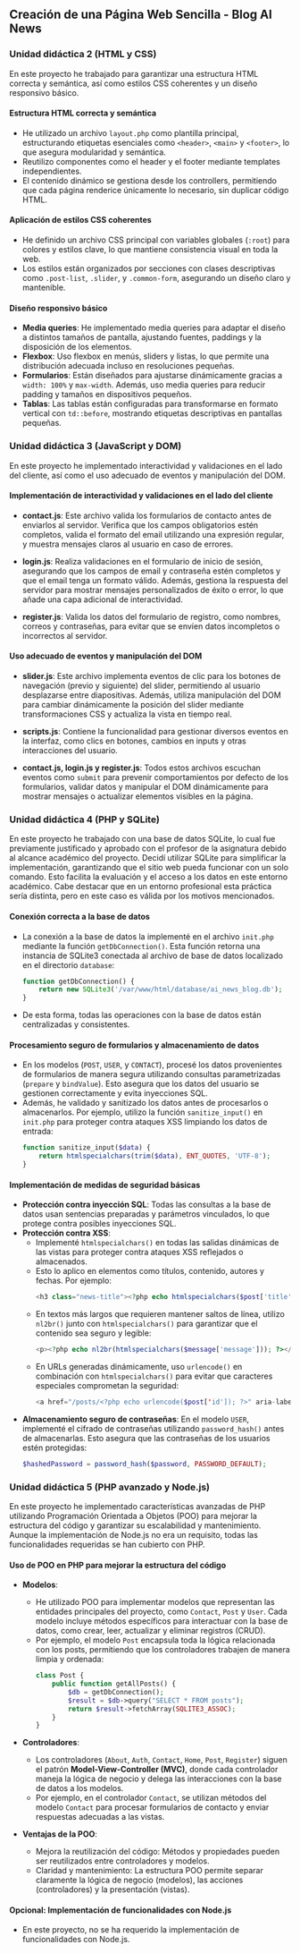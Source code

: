## Creación de una Página Web Sencilla - Blog AI News

### Unidad didáctica 2 (HTML y CSS)

En este proyecto he trabajado para garantizar una estructura HTML correcta y semántica, así como estilos CSS coherentes y un diseño responsivo básico.

#### Estructura HTML correcta y semántica

- He utilizado un archivo `layout.php` como plantilla principal, estructurando etiquetas esenciales como `<header>`, `<main>` y `<footer>`, lo que asegura modularidad y semántica.
- Reutilizo componentes como el header y el footer mediante templates independientes.
- El contenido dinámico se gestiona desde los controllers, permitiendo que cada página renderice únicamente lo necesario, sin duplicar código HTML.

#### Aplicación de estilos CSS coherentes

- He definido un archivo CSS principal con variables globales (`:root`) para colores y estilos clave, lo que mantiene consistencia visual en toda la web.
- Los estilos están organizados por secciones con clases descriptivas como `.post-list`, `.slider`, y `.common-form`, asegurando un diseño claro y mantenible.

#### Diseño responsivo básico

- **Media queries**: He implementado media queries para adaptar el diseño a distintos tamaños de pantalla, ajustando fuentes, paddings y la disposición de los elementos.
- **Flexbox**: Uso flexbox en menús, sliders y listas, lo que permite una distribución adecuada incluso en resoluciones pequeñas.
- **Formularios**: Están diseñados para ajustarse dinámicamente gracias a `width: 100%` y `max-width`. Además, uso media queries para reducir padding y tamaños en dispositivos pequeños.
- **Tablas**: Las tablas están configuradas para transformarse en formato vertical con `td::before`, mostrando etiquetas descriptivas en pantallas pequeñas.


### Unidad didáctica 3 (JavaScript y DOM)

En este proyecto he implementado interactividad y validaciones en el lado del cliente, así como el uso adecuado de eventos y manipulación del DOM.

#### Implementación de interactividad y validaciones en el lado del cliente

- **contact.js**:
  Este archivo valida los formularios de contacto antes de enviarlos al servidor. Verifica que los campos obligatorios estén completos, valida el formato del email utilizando una expresión regular, y muestra mensajes claros al usuario en caso de errores. 

- **login.js**:
  Realiza validaciones en el formulario de inicio de sesión, asegurando que los campos de email y contraseña estén completos y que el email tenga un formato válido. Además, gestiona la respuesta del servidor para mostrar mensajes personalizados de éxito o error, lo que añade una capa adicional de interactividad.

- **register.js**:
  Valida los datos del formulario de registro, como nombres, correos y contraseñas, para evitar que se envíen datos incompletos o incorrectos al servidor. 

#### Uso adecuado de eventos y manipulación del DOM

- **slider.js**:
  Este archivo implementa eventos de clic para los botones de navegación (previo y siguiente) del slider, permitiendo al usuario desplazarse entre diapositivas. Además, utiliza manipulación del DOM para cambiar dinámicamente la posición del slider mediante transformaciones CSS y actualiza la vista en tiempo real.

- **scripts.js**:
  Contiene la funcionalidad para gestionar diversos eventos en la interfaz, como clics en botones, cambios en inputs y otras interacciones del usuario. 

- **contact.js, login.js y register.js**:
  Todos estos archivos escuchan eventos como `submit` para prevenir comportamientos por defecto de los formularios, validar datos y manipular el DOM dinámicamente para mostrar mensajes o actualizar elementos visibles en la página.



### Unidad didáctica 4 (PHP y SQLite)

En este proyecto he trabajado con una base de datos SQLite, lo cual fue previamente justificado y aprobado con el profesor de la asignatura debido al alcance académico del proyecto. Decidí utilizar SQLite para simplificar la implementación, garantizando que el sitio web pueda funcionar con un solo comando. Esto facilita la evaluación y el acceso a los datos en este entorno académico. Cabe destacar que en un entorno profesional esta práctica sería distinta, pero en este caso es válida por los motivos mencionados.

#### Conexión correcta a la base de datos

- La conexión a la base de datos la implementé en el archivo `init.php` mediante la función `getDbConnection()`. Esta función retorna una instancia de SQLite3 conectada al archivo de base de datos localizado en el directorio `database`:
  ```php
  function getDbConnection() {
      return new SQLite3('/var/www/html/database/ai_news_blog.db');
  }
  ```
- De esta forma, todas las operaciones con la base de datos están centralizadas y consistentes.

#### Procesamiento seguro de formularios y almacenamiento de datos

- En los modelos (`POST`, `USER`, y `CONTACT`), procesé los datos provenientes de formularios de manera segura utilizando consultas parametrizadas (`prepare` y `bindValue`). Esto asegura que los datos del usuario se gestionen correctamente y evita inyecciones SQL.
- Además, he validado y sanitizado los datos antes de procesarlos o almacenarlos. Por ejemplo, utilizo la función `sanitize_input()` en `init.php` para proteger contra ataques XSS limpiando los datos de entrada:
  ```php
  function sanitize_input($data) {
      return htmlspecialchars(trim($data), ENT_QUOTES, 'UTF-8');
  }
  ```

#### Implementación de medidas de seguridad básicas

- **Protección contra inyección SQL**: Todas las consultas a la base de datos usan sentencias preparadas y parámetros vinculados, lo que protege contra posibles inyecciones SQL.
- **Protección contra XSS**:
  - Implementé `htmlspecialchars()` en todas las salidas dinámicas de las vistas para proteger contra ataques XSS reflejados o almacenados.
  - Esto lo aplico en elementos como títulos, contenido, autores y fechas. Por ejemplo:
    ```php
    <h3 class="news-title"><?php echo htmlspecialchars($post['title']); ?></h3>
    ```
  - En textos más largos que requieren mantener saltos de línea, utilizo `nl2br()` junto con `htmlspecialchars()` para garantizar que el contenido sea seguro y legible:
    ```php
    <p><?php echo nl2br(htmlspecialchars($message['message'])); ?></p>
    ```
  - En URLs generadas dinámicamente, uso `urlencode()` en combinación con `htmlspecialchars()` para evitar que caracteres especiales comprometan la seguridad:
    ```php
    <a href="/posts/<?php echo urlencode($post['id']); ?>" aria-label="View post <?php echo htmlspecialchars($post['title']); ?>">View</a>
    ```
- **Almacenamiento seguro de contraseñas**: En el modelo `USER`, implementé el cifrado de contraseñas utilizando `password_hash()` antes de almacenarlas. Esto asegura que las contraseñas de los usuarios estén protegidas:
  ```php
  $hashedPassword = password_hash($password, PASSWORD_DEFAULT);
  ```


### Unidad didáctica 5 (PHP avanzado y Node.js)

En este proyecto he implementado características avanzadas de PHP utilizando Programación Orientada a Objetos (POO) para mejorar la estructura del código y garantizar su escalabilidad y mantenimiento. Aunque la implementación de Node.js no era un requisito, todas las funcionalidades requeridas se han cubierto con PHP.

#### Uso de POO en PHP para mejorar la estructura del código

- **Modelos**:
  - He utilizado POO para implementar modelos que representan las entidades principales del proyecto, como `Contact`, `Post` y `User`. Cada modelo incluye métodos específicos para interactuar con la base de datos, como crear, leer, actualizar y eliminar registros (CRUD).
  - Por ejemplo, el modelo `Post` encapsula toda la lógica relacionada con los posts, permitiendo que los controladores trabajen de manera limpia y ordenada:
    ```php
    class Post {
        public function getAllPosts() {
            $db = getDbConnection();
            $result = $db->query("SELECT * FROM posts");
            return $result->fetchArray(SQLITE3_ASSOC);
        }
    }
    ```

- **Controladores**:
  - Los controladores (`About`, `Auth`, `Contact`, `Home`, `Post`, `Register`) siguen el patrón **Model-View-Controller (MVC)**, donde cada controlador maneja la lógica de negocio y delega las interacciones con la base de datos a los modelos.
  - Por ejemplo, en el controlador `Contact`, se utilizan métodos del modelo `Contact` para procesar formularios de contacto y enviar respuestas adecuadas a las vistas.

- **Ventajas de la POO**:
  - Mejora la reutilización del código: Métodos y propiedades pueden ser reutilizados entre controladores y modelos.
  - Claridad y mantenimiento: La estructura POO permite separar claramente la lógica de negocio (modelos), las acciones (controladores) y la presentación (vistas).

#### Opcional: Implementación de funcionalidades con Node.js

- En este proyecto, no se ha requerido la implementación de funcionalidades con Node.js.
